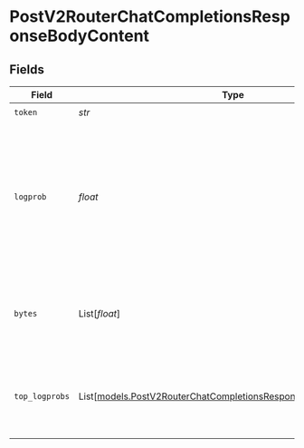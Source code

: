 # PostV2RouterChatCompletionsResponseBodyContent


## Fields

| Field                                                                                                                                                              | Type                                                                                                                                                               | Required                                                                                                                                                           | Description                                                                                                                                                        |
| ------------------------------------------------------------------------------------------------------------------------------------------------------------------ | ------------------------------------------------------------------------------------------------------------------------------------------------------------------ | ------------------------------------------------------------------------------------------------------------------------------------------------------------------ | ------------------------------------------------------------------------------------------------------------------------------------------------------------------ |
| `token`                                                                                                                                                            | *str*                                                                                                                                                              | :heavy_check_mark:                                                                                                                                                 | The token.                                                                                                                                                         |
| `logprob`                                                                                                                                                          | *float*                                                                                                                                                            | :heavy_check_mark:                                                                                                                                                 | The log probability of this token, if it is within the top 20 most likely tokens. Otherwise, the value -9999.0 is used to signify that the token is very unlikely. |
| `bytes`                                                                                                                                                            | List[*float*]                                                                                                                                                      | :heavy_check_mark:                                                                                                                                                 | A list of integers representing the UTF-8 bytes representation of the token.                                                                                       |
| `top_logprobs`                                                                                                                                                     | List[[models.PostV2RouterChatCompletionsResponseBodyTopLogprobs](../models/postv2routerchatcompletionsresponsebodytoplogprobs.md)]                                 | :heavy_check_mark:                                                                                                                                                 | List of the most likely tokens and their log probability, at this token position.                                                                                  |
